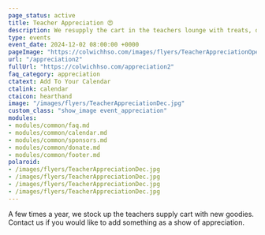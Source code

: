 ```yaml
---
page_status: active
title: Teacher Appreciation 😍
description: We resupply the cart in the teachers lounge with treats, drinks, supplies and more.
type: events
event_date: 2024-12-02 08:00:00 +0000
pageImage: "https://colwichhso.com/images/flyers/TeacherAppreciationOpenGraph.jpg"
url: "/appreciation2"
fullUrl: "https://colwichhso.com/appreciation2"
faq_category: appreciation
ctatext: Add To Your Calendar
ctalink: calendar
ctaicon: hearthand
image: "/images/flyers/TeacherAppreciationDec.jpg"
custom_class: "show_image event_appreciation"
modules:
- modules/common/faq.md
- modules/common/calendar.md
- modules/common/sponsors.md
- modules/common/donate.md
- modules/common/footer.md
polaroid: 
- /images/flyers/TeacherAppreciationDec.jpg
- /images/flyers/TeacherAppreciationDec.jpg
- /images/flyers/TeacherAppreciationDec.jpg
- /images/flyers/TeacherAppreciationDec.jpg
---
```

A few times a year, we stock up the teachers supply cart with new goodies. Contact us if you would like to add something as a show of appreciation.